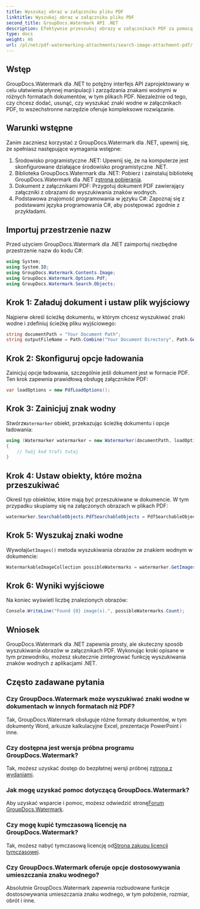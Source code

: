 ```yaml
---
title: Wyszukaj obraz w załączniku pliku PDF
linktitle: Wyszukaj obraz w załączniku pliku PDF
second_title: GroupDocs.Watermark API .NET
description: Efektywnie przeszukuj obrazy w załącznikach PDF za pomocą GroupDocs.Watermark dla .NET. Uprość proces zarządzania znakami wodnymi bez wysiłku.
type: docs
weight: 46
url: /pl/net/pdf-watermarking-attachments/search-image-attachment-pdf/
---
```

## Wstęp
GroupDocs.Watermark dla .NET to potężny interfejs API zaprojektowany w celu ułatwienia płynnej manipulacji i zarządzania znakami wodnymi w różnych formatach dokumentów, w tym plikach PDF. Niezależnie od tego, czy chcesz dodać, usunąć, czy wyszukać znaki wodne w załącznikach PDF, to wszechstronne narzędzie oferuje kompleksowe rozwiązanie.
## Warunki wstępne
Zanim zaczniesz korzystać z GroupDocs.Watermark dla .NET, upewnij się, że spełniasz następujące wymagania wstępne:
1. Środowisko programistyczne .NET: Upewnij się, że na komputerze jest skonfigurowane działające środowisko programistyczne .NET.
2.  Biblioteka GroupDocs.Watermark dla .NET: Pobierz i zainstaluj bibliotekę GroupDocs.Watermark dla .NET z[strona pobierania](https://releases.groupdocs.com/Watermark/net/).
3. Dokument z załącznikami PDF: Przygotuj dokument PDF zawierający załączniki z obrazami do wyszukiwania znaków wodnych.
4. Podstawowa znajomość programowania w języku C#: Zapoznaj się z podstawami języka programowania C#, aby postępować zgodnie z przykładami.

## Importuj przestrzenie nazw
Przed użyciem GroupDocs.Watermark dla .NET zaimportuj niezbędne przestrzenie nazw do kodu C#:
```csharp
using System;
using System.IO;
using GroupDocs.Watermark.Contents.Image;
using GroupDocs.Watermark.Options.Pdf;
using GroupDocs.Watermark.Search.Objects;
```
## Krok 1: Załaduj dokument i ustaw plik wyjściowy
Najpierw określ ścieżkę dokumentu, w którym chcesz wyszukiwać znaki wodne i zdefiniuj ścieżkę pliku wyjściowego:
```csharp
string documentPath = "Your Document Path";
string outputFileName = Path.Combine("Your Document Directory", Path.GetFileName(documentPath));
```
## Krok 2: Skonfiguruj opcje ładowania
Zainicjuj opcje ładowania, szczególnie jeśli dokument jest w formacie PDF. Ten krok zapewnia prawidłową obsługę załączników PDF:
```csharp
var loadOptions = new PdfLoadOptions();
```
## Krok 3: Zainicjuj znak wodny
 Stwórz`Watermarker` obiekt, przekazując ścieżkę dokumentu i opcje ładowania:
```csharp
using (Watermarker watermarker = new Watermarker(documentPath, loadOptions))
{
    // Twój kod trafi tutaj
}
```
## Krok 4: Ustaw obiekty, które można przeszukiwać
Określ typ obiektów, które mają być przeszukiwane w dokumencie. W tym przypadku skupiamy się na załączonych obrazach w plikach PDF:
```csharp
watermarker.SearchableObjects.PdfSearchableObjects = PdfSearchableObjects.AttachedImages;
```
## Krok 5: Wyszukaj znaki wodne
 Wywołaj`GetImages()` metoda wyszukiwania obrazów ze znakiem wodnym w dokumencie:
```csharp
WatermarkableImageCollection possibleWatermarks = watermarker.GetImages();
```
## Krok 6: Wyniki wyjściowe
Na koniec wyświetl liczbę znalezionych obrazów:
```csharp
Console.WriteLine("Found {0} image(s).", possibleWatermarks.Count);
```

## Wniosek
GroupDocs.Watermark dla .NET zapewnia prosty, ale skuteczny sposób wyszukiwania obrazów w załącznikach PDF. Wykonując kroki opisane w tym przewodniku, możesz skutecznie zintegrować funkcję wyszukiwania znaków wodnych z aplikacjami .NET.
## Często zadawane pytania
### Czy GroupDocs.Watermark może wyszukiwać znaki wodne w dokumentach w innych formatach niż PDF?
Tak, GroupDocs.Watermark obsługuje różne formaty dokumentów, w tym dokumenty Word, arkusze kalkulacyjne Excel, prezentacje PowerPoint i inne.
### Czy dostępna jest wersja próbna programu GroupDocs.Watermark?
 Tak, możesz uzyskać dostęp do bezpłatnej wersji próbnej z[strona z wydaniami](https://releases.groupdocs.com/).
### Jak mogę uzyskać pomoc dotyczącą GroupDocs.Watermark?
 Aby uzyskać wsparcie i pomoc, możesz odwiedzić stronę[Forum GroupDocs.Watermark](https://forum.groupdocs.com/c/watermark/19).
### Czy mogę kupić tymczasową licencję na GroupDocs.Watermark?
 Tak, możesz nabyć tymczasową licencję od[Strona zakupu licencji tymczasowej](https://purchase.groupdocs.com/temporary-license/).
### Czy GroupDocs.Watermark oferuje opcje dostosowywania umieszczania znaku wodnego?
Absolutnie GroupDocs.Watermark zapewnia rozbudowane funkcje dostosowywania umieszczania znaku wodnego, w tym położenie, rozmiar, obrót i inne.